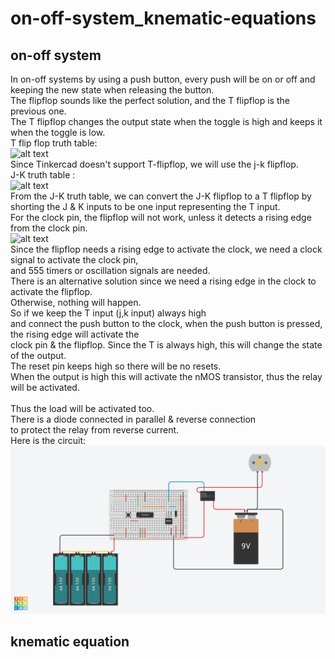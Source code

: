 # on-off-system_knematic-equations
## on-off system 
In on-off systems by using a push button, every push will be on or off and keeping the new state when releasing the button.
<br/> The flipflop sounds like the perfect solution, and the T flipflop is the previous one.
<br/> The T flipflop changes the output state when the toggle is high and keeps it when the toggle is low.
<br/> T flip flop truth table: 
<br/>![alt text](https://www.allaboutcircuits.com/uploads/articles/TB_TFF_3.JPG)
<br/> Since Tinkercad doesn't support T-flipflop, we will use the j-k flipflop.
<br/> J-K truth table :
<br/> ![alt text](https://i.stack.imgur.com/dBc8x.gif)
<br/> From the J-K truth table, we can convert the J-K flipflop to a T flipflop by shorting the J & K inputs to be one input representing the T input.
<br/> For the clock pin, the flipflop will not work, unless it detects a rising edge from the clock pin. 
<br/> ![alt text](https://electricalnotebook.com/wp-content/uploads/2022/05/image-49.png)
<br/> Since the flipflop needs a rising edge to activate the clock, we need a clock signal to activate the clock pin,
<br/> and 555 timers or oscillation signals are needed.
<br/> There is an alternative solution since we need a rising edge in the clock to activate the flipflop.
<br/> Otherwise, nothing will happen.
<br/> So if we keep the T input (j,k input) always high
<br/> and connect the push button to the clock, when the push button is pressed, the rising edge will activate the
<br/> clock pin & the flipflop. Since the T is always high, this will change the state of the output.
<br/> The reset pin keeps high so there will be no resets.
<br/> When the output is high this will activate the nMOS transistor, thus the relay will be activated.   
<br/> Thus the load will be activated too.
<br/> There is a diode connected in parallel & reverse connection 
<br/> to protect the relay from reverse current.
<br/> Here is the circuit:
<br/> ![alt text](https://github.com/Maashn5/on-off-system_knematic-equations/blob/main/on%20off%20system.png)
## knematic equation
